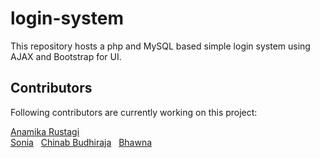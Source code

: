 # login-system

This repository hosts a php and MySQL based simple login system using AJAX and Bootstrap for UI.

## Contributors

Following contributors are currently working on this project:

[Anamika Rustagi](https://github.com/Anamikarustagi)  
[Sonia](https://github.com/sonia1998)  
[Chinab Budhiraja](https://github.com/Chinab24)  
[Bhawna](https://github.com/bhawna1999)

